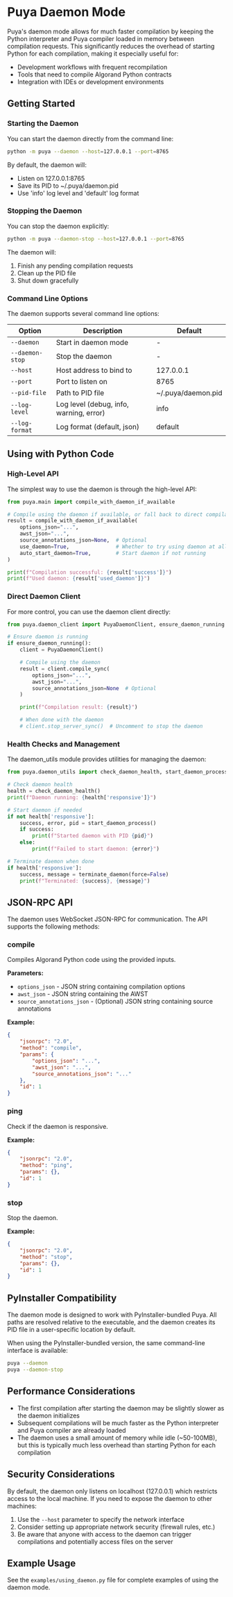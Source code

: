 # Puya Daemon Mode

Puya's daemon mode allows for much faster compilation by keeping the Python interpreter and Puya compiler loaded in memory between compilation requests. This significantly reduces the overhead of starting Python for each compilation, making it especially useful for:

-   Development workflows with frequent recompilation
-   Tools that need to compile Algorand Python contracts
-   Integration with IDEs or development environments

## Getting Started

### Starting the Daemon

You can start the daemon directly from the command line:

```bash
python -m puya --daemon --host=127.0.0.1 --port=8765
```

By default, the daemon will:

-   Listen on 127.0.0.1:8765
-   Save its PID to ~/.puya/daemon.pid
-   Use 'info' log level and 'default' log format

### Stopping the Daemon

You can stop the daemon explicitly:

```bash
python -m puya --daemon-stop --host=127.0.0.1 --port=8765
```

The daemon will:

1. Finish any pending compilation requests
2. Clean up the PID file
3. Shut down gracefully

### Command Line Options

The daemon supports several command line options:

| Option          | Description                             | Default            |
| --------------- | --------------------------------------- | ------------------ |
| `--daemon`      | Start in daemon mode                    | -                  |
| `--daemon-stop` | Stop the daemon                         | -                  |
| `--host`        | Host address to bind to                 | 127.0.0.1          |
| `--port`        | Port to listen on                       | 8765               |
| `--pid-file`    | Path to PID file                        | ~/.puya/daemon.pid |
| `--log-level`   | Log level (debug, info, warning, error) | info               |
| `--log-format`  | Log format (default, json)              | default            |

## Using with Python Code

### High-Level API

The simplest way to use the daemon is through the high-level API:

```python
from puya.main import compile_with_daemon_if_available

# Compile using the daemon if available, or fall back to direct compilation
result = compile_with_daemon_if_available(
    options_json="...",
    awst_json="...",
    source_annotations_json=None,  # Optional
    use_daemon=True,               # Whether to try using daemon at all
    auto_start_daemon=True,        # Start daemon if not running
)

print(f"Compilation successful: {result['success']}")
print(f"Used daemon: {result['used_daemon']}")
```

### Direct Daemon Client

For more control, you can use the daemon client directly:

```python
from puya.daemon_client import PuyaDaemonClient, ensure_daemon_running

# Ensure daemon is running
if ensure_daemon_running():
    client = PuyaDaemonClient()

    # Compile using the daemon
    result = client.compile_sync(
        options_json="...",
        awst_json="...",
        source_annotations_json=None  # Optional
    )

    print(f"Compilation result: {result}")

    # When done with the daemon
    # client.stop_server_sync()  # Uncomment to stop the daemon
```

### Health Checks and Management

The daemon_utils module provides utilities for managing the daemon:

```python
from puya.daemon_utils import check_daemon_health, start_daemon_process, terminate_daemon

# Check daemon health
health = check_daemon_health()
print(f"Daemon running: {health['responsive']}")

# Start daemon if needed
if not health['responsive']:
    success, error, pid = start_daemon_process()
    if success:
        print(f"Started daemon with PID {pid}")
    else:
        print(f"Failed to start daemon: {error}")

# Terminate daemon when done
if health['responsive']:
    success, message = terminate_daemon(force=False)
    print(f"Terminated: {success}, {message}")
```

## JSON-RPC API

The daemon uses WebSocket JSON-RPC for communication. The API supports the following methods:

### compile

Compiles Algorand Python code using the provided inputs.

**Parameters:**

-   `options_json` - JSON string containing compilation options
-   `awst_json` - JSON string containing the AWST
-   `source_annotations_json` - (Optional) JSON string containing source annotations

**Example:**

```json
{
    "jsonrpc": "2.0",
    "method": "compile",
    "params": {
        "options_json": "...",
        "awst_json": "...",
        "source_annotations_json": "..."
    },
    "id": 1
}
```

### ping

Check if the daemon is responsive.

**Example:**

```json
{
    "jsonrpc": "2.0",
    "method": "ping",
    "params": {},
    "id": 1
}
```

### stop

Stop the daemon.

**Example:**

```json
{
    "jsonrpc": "2.0",
    "method": "stop",
    "params": {},
    "id": 1
}
```

## PyInstaller Compatibility

The daemon mode is designed to work with PyInstaller-bundled Puya. All paths are resolved relative to the executable, and the daemon creates its PID file in a user-specific location by default.

When using the PyInstaller-bundled version, the same command-line interface is available:

```bash
puya --daemon
puya --daemon-stop
```

## Performance Considerations

-   The first compilation after starting the daemon may be slightly slower as the daemon initializes
-   Subsequent compilations will be much faster as the Python interpreter and Puya compiler are already loaded
-   The daemon uses a small amount of memory while idle (~50-100MB), but this is typically much less overhead than starting Python for each compilation

## Security Considerations

By default, the daemon only listens on localhost (127.0.0.1) which restricts access to the local machine. If you need to expose the daemon to other machines:

1. Use the `--host` parameter to specify the network interface
2. Consider setting up appropriate network security (firewall rules, etc.)
3. Be aware that anyone with access to the daemon can trigger compilations and potentially access files on the server

## Example Usage

See the `examples/using_daemon.py` file for complete examples of using the daemon mode.

